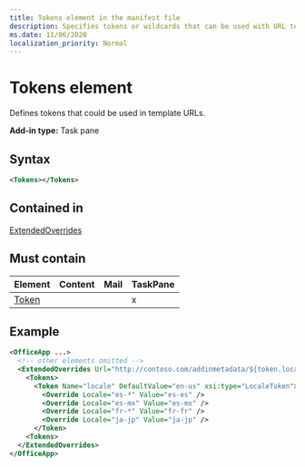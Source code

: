 ```yaml
---
title: Tokens element in the manifest file
description: Specifies tokens or wildcards that can be used with URL templates in the the manifest.
ms.date: 11/06/2020
localization_priority: Normal
---
```


# Tokens element

Defines tokens that could be used in template URLs.

**Add-in type:** Task pane

## Syntax

```XML
<Tokens></Tokens>
```

## Contained in

[ExtendedOverrides](extendedoverrides.md)

## Must contain

|Element|Content|Mail|TaskPane|
|:-----|:-----|:-----|:-----|
|[Token](token.md)|||x|

## Example

```XML
<OfficeApp ...>
  <!-- other elements omitted -->
  <ExtendedOverrides Url="http://contoso.com/addinmetadata/${token.locale}/extended-manifest-overrides.json">
    <Tokens>
      <Token Name="locale" DefaultValue="en-us" xsi:type="LocaleToken">
        <Override Locale="es-*" Value="es-es" />
        <Override Locale="es-mx" Value="es-mx" />
        <Override Locale="fr-*" Value="fr-fr" />
        <Override Locale="ja-jp" Value="ja-jp" />
      </Token>
    <Tokens>
  </ExtendedOverrides>
</OfficeApp>
```